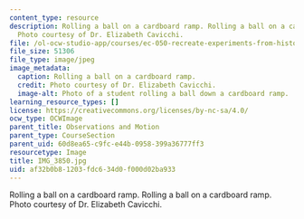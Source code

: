 ```yaml
---
content_type: resource
description: Rolling a ball on a cardboard ramp. Rolling a ball on a cardboard ramp.
  Photo courtesy of Dr. Elizabeth Cavicchi.
file: /ol-ocw-studio-app/courses/ec-050-recreate-experiments-from-history-inform-the-future-from-the-past-galileo-january-iap-2010/af32b0b81203fdc634d0f000d02ba933_IMG_3850.jpg
file_size: 51306
file_type: image/jpeg
image_metadata:
  caption: Rolling a ball on a cardboard ramp.
  credit: Photo courtesy of Dr. Elizabeth Cavicchi.
  image-alt: Photo of a student rolling a ball down a cardboard ramp.
learning_resource_types: []
license: https://creativecommons.org/licenses/by-nc-sa/4.0/
ocw_type: OCWImage
parent_title: Observations and Motion
parent_type: CourseSection
parent_uid: 60d8ea65-c9fc-e44b-0958-399a36777ff3
resourcetype: Image
title: IMG_3850.jpg
uid: af32b0b8-1203-fdc6-34d0-f000d02ba933
---
```

Rolling a ball on a cardboard ramp. Rolling a ball on a cardboard ramp. Photo courtesy of Dr. Elizabeth Cavicchi.